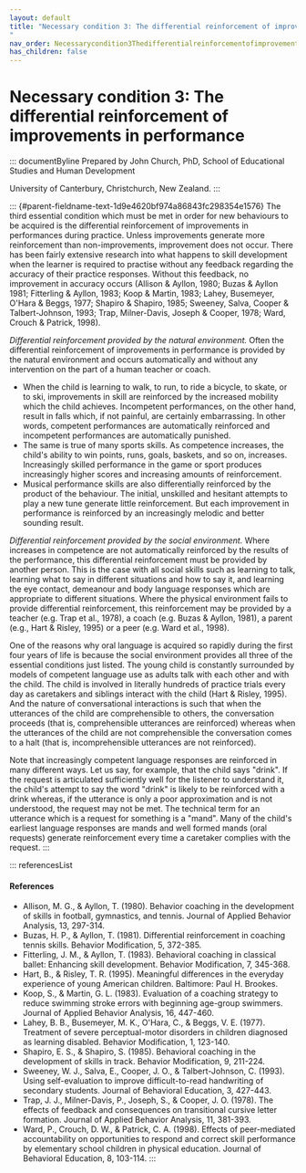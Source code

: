 ```yaml
---
layout: default
title: "Necessary condition 3: The differential reinforcement of improvements in performance 
"
nav_order: Necessarycondition3Thedifferentialreinforcementofimprovementsinperformance
has_children: false
---
```

# Necessary condition 3: The differential reinforcement of improvements in performance 


::: documentByline
Prepared by John Church, PhD, School of Educational Studies and Human
Development

University of Canterbury, Christchurch, New Zealand.
:::

::: {#parent-fieldname-text-1d9e4620bf974a86843fc298354e1576}
The third essential condition which must be met in order for new
behaviours to be acquired is the differential reinforcement of
improvements in performances during practice. Unless improvements
generate more reinforcement than non-improvements, improvement does not
occur. There has been fairly extensive research into what happens to
skill development when the learner is required to practise without any
feedback regarding the accuracy of their practice responses. Without
this feedback, no improvement in accuracy occurs (Allison & Ayllon,
1980; Buzas & Ayllon 1981; Fitterling & Ayllon, 1983; Koop & Martin,
1983; Lahey, Busemeyer, O\'Hara & Beggs, 1977; Shapiro & Shapiro, 1985;
Sweeney, Salva, Cooper & Talbert-Johnson, 1993; Trap, Milner-Davis,
Joseph & Cooper, 1978; Ward, Crouch & Patrick, 1998).

*Differential reinforcement provided by the natural environment.* Often
the differential reinforcement of improvements in performance is
provided by the natural environment and occurs automatically and without
any intervention on the part of a human teacher or coach.

-   When the child is learning to walk, to run, to ride a bicycle, to
    skate, or to ski, improvements in skill are reinforced by the
    increased mobility which the child achieves. Incompetent
    performances, on the other hand, result in falls which, if not
    painful, are certainly embarrassing. In other words, competent
    performances are automatically reinforced and incompetent
    performances are automatically punished.
-   The same is true of many sports skills. As competence increases, the
    child\'s ability to win points, runs, goals, baskets, and so on,
    increases. Increasingly skilled performance in the game or sport
    produces increasingly higher scores and increasing amounts of
    reinforcement.
-   Musical performance skills are also differentially reinforced by the
    product of the behaviour. The initial, unskilled and hesitant
    attempts to play a new tune generate little reinforcement. But each
    improvement in performance is reinforced by an increasingly melodic
    and better sounding result.

*Differential reinforcement provided by the social environment.* Where
increases in competence are not automatically reinforced by the results
of the performance, this differential reinforcement must be provided by
another person. This is the case with all social skills such as learning
to talk, learning what to say in different situations and how to say it,
and learning the eye contact, demeanour and body language responses
which are appropriate to different situations. Where the physical
environment fails to provide differential reinforcement, this
reinforcement may be provided by a teacher (e.g. Trap et al., 1978), a
coach (e.g. Buzas & Ayllon, 1981), a parent (e.g., Hart & Risley, 1995)
or a peer (e.g. Ward et al., 1998).

One of the reasons why oral language is acquired so rapidly during the
first four years of life is because the social environment provides all
three of the essential conditions just listed. The young child is
constantly surrounded by models of competent language use as adults talk
with each other and with the child. The child is involved in literally
hundreds of practice trials every day as caretakers and siblings
interact with the child (Hart & Risley, 1995). And the nature of
conversational interactions is such that when the utterances of the
child are comprehensible to others, the conversation proceeds (that is,
comprehensible utterances are reinforced) whereas when the utterances of
the child are not comprehensible the conversation comes to a halt (that
is, incomprehensible utterances are not reinforced).

Note that increasingly competent language responses are reinforced in
many different ways. Let us say, for example, that the child says
"drink". If the request is articulated sufficiently well for the
listener to understand it, the child's attempt to say the word "drink"
is likely to be reinforced with a drink whereas, if the utterance is
only a poor approximation and is not understood, the request may not be
met. The technical term for an utterance which is a request for
something is a "mand". Many of the child\'s earliest language responses
are mands and well formed mands (oral requests) generate reinforcement
every time a caretaker complies with the request.
:::

::: referencesList
#### References

-   Allison, M. G., & Ayllon, T. (1980). Behavior coaching in the
    development of skills in football, gymnastics, and tennis. Journal
    of Applied Behavior Analysis, 13, 297-314.
-   Buzas, H. P., & Ayllon, T. (1981). Differential reinforcement in
    coaching tennis skills. Behavior Modification, 5, 372-385.
-   Fitterling, J. M., & Ayllon, T. (1983). Behavioral coaching in
    classical ballet: Enhancing skill development. Behavior
    Modification, 7, 345-368.
-   Hart, B., & Risley, T. R. (1995). Meaningful differences in the
    everyday experience of young American children. Baltimore: Paul H.
    Brookes.
-   Koop, S., & Martin, G. L. (1983). Evaluation of a coaching strategy
    to reduce swimming stroke errors with beginning age-group swimmers.
    Journal of Applied Behavior Analysis, 16, 447-460.
-   Lahey, B. B., Busemeyer, M. K., O\'Hara, C., & Beggs, V. E. (1977).
    Treatment of severe perceptual-motor disorders in children diagnosed
    as learning disabled. Behavior Modification, 1, 123-140.
-   Shapiro, E. S., & Shapiro, S. (1985). Behavioral coaching in the
    development of skills in track. Behavior Modification, 9, 211-224.
-   Sweeney, W. J., Salva, E., Cooper, J. O., & Talbert-Johnson, C.
    (1993). Using self-evaluation to improve difficult-to-read
    handwriting of secondary students. Journal of Behavioral Education,
    3, 427-443.
-   Trap, J. J., Milner-Davis, P., Joseph, S., & Cooper, J. O. (1978).
    The effects of feedback and consequences on transitional cursive
    letter formation. Journal of Applied Behavior Analysis, 11, 381-393.
-   Ward, P., Crouch, D. W., & Patrick, C. A. (1998). Effects of
    peer-mediated accountability on opportunities to respond and correct
    skill performance by elementary school children in physical
    education. Journal of Behavioral Education, 8, 103-114.
:::

